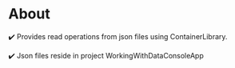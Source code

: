 ﻿# About

:heavy_check_mark: Provides read operations from json files using ContainerLibrary.

:heavy_check_mark: Json files reside in project WorkingWithDataConsoleApp



